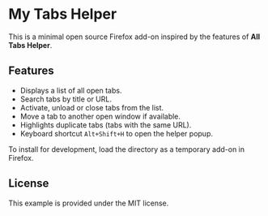 # My Tabs Helper

This is a minimal open source Firefox add-on inspired by the features of **All Tabs Helper**.

## Features

- Displays a list of all open tabs.
- Search tabs by title or URL.
- Activate, unload or close tabs from the list.
- Move a tab to another open window if available.
- Highlights duplicate tabs (tabs with the same URL).
- Keyboard shortcut `Alt+Shift+H` to open the helper popup.

To install for development, load the directory as a temporary add-on in Firefox.

## License

This example is provided under the MIT license.
